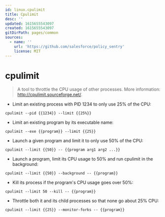 ```yaml
---
id: linux.cpulimit
title: Cpulimit
desc: ''
updated: 1615655543097
created: 1615655543097
gitDirPath: pages/common
sources:
  - name: ''
    url: 'https://github.com/salesforce/policy_sentry'
    license: MIT
---
```

# cpulimit

> A tool to throttle the CPU usage of other processes.
> More information: <http://cpulimit.sourceforge.net/>.

- Limit an existing process with PID 1234 to only use 25% of the CPU:

`cpulimit --pid {{1234}} --limit {{25%}}`

- Limit an existing program by its executable name:

`cpulimit --exe {{program}} --limit {{25}}`

- Launch a given program and limit it to only use 50% of the CPU:

`cpulimit --limit {{50}} -- {{program arg1 arg2 ...}}`

- Launch a program, limit its CPU usage to 50% and run cpulimit in the background:

`cpulimit --limit {{50}} --background -- {{program}}`

- Kill its process if the program's CPU usage goes over 50%:

`cpulimit --limit 50 --kill -- {{program}}`

- Throttle both it and its child processes so that none go about 25% CPU:

`cpulimit --limit {{25}} --monitor-forks -- {{program}}`

